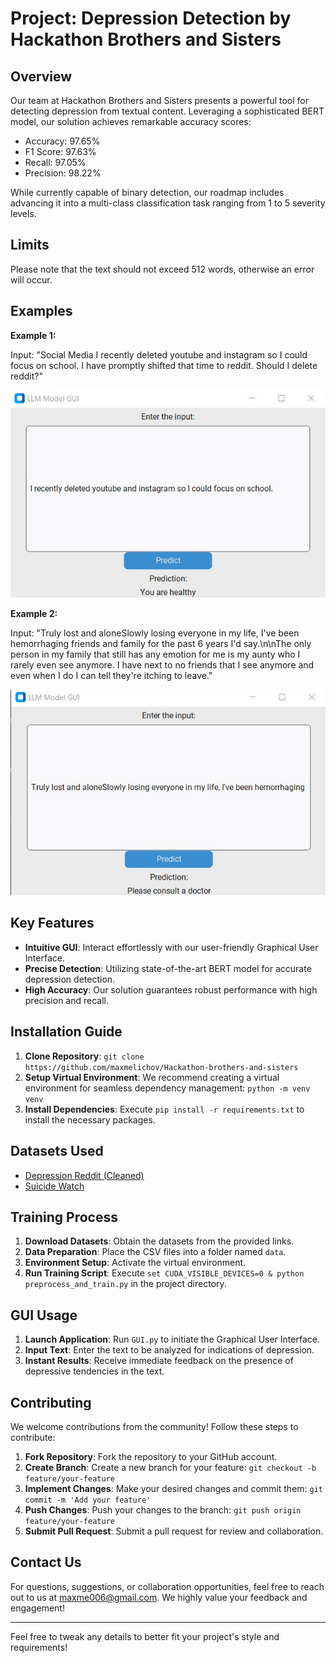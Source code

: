 Project: Depression Detection by Hackathon Brothers and Sisters
===============================================================

Overview
--------

Our team at Hackathon Brothers and Sisters presents a powerful tool for detecting depression from textual content. Leveraging a sophisticated BERT model, our solution achieves remarkable accuracy scores:

*   Accuracy: 97.65%
*   F1 Score: 97.63%
*   Recall: 97.05%
*   Precision: 98.22%

While currently capable of binary detection, our roadmap includes advancing it into a multi-class classification task ranging from 1 to 5 severity levels.

Limits
--------
Please note that the text should not exceed 512 words, otherwise an error will occur.

Examples
---------

**Example 1:**

Input: "Social Media I recently deleted youtube and instagram so I could focus on school. I have promptly shifted that time to reddit. Should I delete reddit?"

![Example of a text from a healthy person](healfy.jpg)

**Example 2:**

Input: "Truly lost and aloneSlowly losing everyone in my life, I've been hemorrhaging friends and family for the past 6 years I'd say.\n\nThe only person in my family that still has any emotion for me is my aunty who I rarely even see anymore. I have next to no friends that I see anymore and even when I do I can tell they're itching to leave."

![Example of a text from a person showing signs of depression](not_healfy.jpg)

Key Features
------------

*   **Intuitive GUI**: Interact effortlessly with our user-friendly Graphical User Interface.
*   **Precise Detection**: Utilizing state-of-the-art BERT model for accurate depression detection.
*   **High Accuracy**: Our solution guarantees robust performance with high precision and recall.

Installation Guide
------------------

1.  **Clone Repository**: `git clone https://github.com/maxmelichov/Hackathon-brothers-and-sisters`
2.  **Setup Virtual Environment**: We recommend creating a virtual environment for seamless dependency management: `python -m venv venv`
3.  **Install Dependencies**: Execute `pip install -r requirements.txt` to install the necessary packages.

Datasets Used
-------------

*   [Depression Reddit (Cleaned)](https://www.kaggle.com/datasets/infamouscoder/depression-reddit-cleaned)
*   [Suicide Watch](https://www.kaggle.com/datasets/nikhileswarkomati/suicide-watch)

Training Process
----------------

1.  **Download Datasets**: Obtain the datasets from the provided links.
2.  **Data Preparation**: Place the CSV files into a folder named `data`.
3.  **Environment Setup**: Activate the virtual environment.
4.  **Run Training Script**: Execute `set CUDA_VISIBLE_DEVICES=0 & python preprocess_and_train.py` in the project directory.

GUI Usage
---------

1.  **Launch Application**: Run `GUI.py` to initiate the Graphical User Interface.
2.  **Input Text**: Enter the text to be analyzed for indications of depression.
3.  **Instant Results**: Receive immediate feedback on the presence of depressive tendencies in the text.

Contributing
------------

We welcome contributions from the community! Follow these steps to contribute:

1.  **Fork Repository**: Fork the repository to your GitHub account.
2.  **Create Branch**: Create a new branch for your feature: `git checkout -b feature/your-feature`
3.  **Implement Changes**: Make your desired changes and commit them: `git commit -m 'Add your feature'`
4.  **Push Changes**: Push your changes to the branch: `git push origin feature/your-feature`
5.  **Submit Pull Request**: Submit a pull request for review and collaboration.

Contact Us
----------

For questions, suggestions, or collaboration opportunities, feel free to reach out to us at maxme006@gmail.com. We highly value your feedback and engagement!

* * *

Feel free to tweak any details to better fit your project's style and requirements!